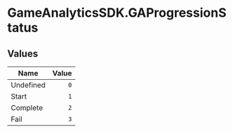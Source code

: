 # GameAnalyticsSDK.GAProgressionStatus
## Values
| Name | Value |
| ---- | ----: |
| Undefined | `0` |
| Start | `1` |
| Complete | `2` |
| Fail | `3` |
